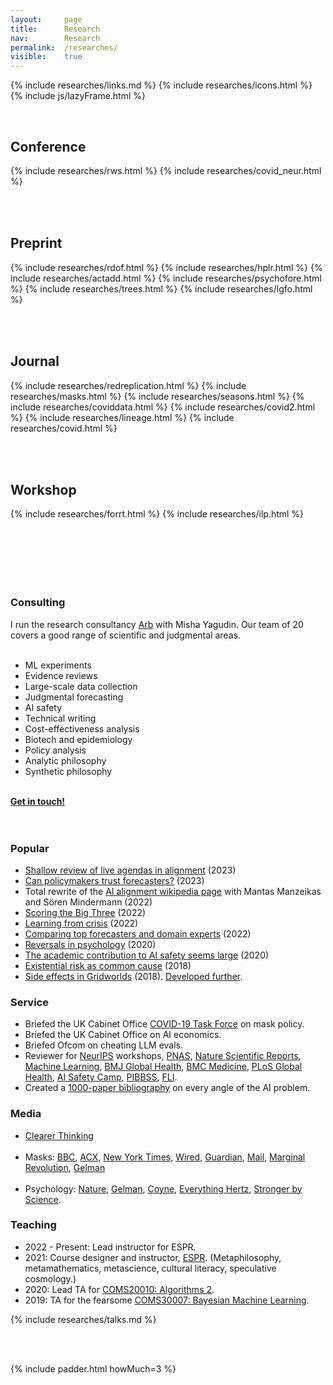 ```yaml
---
layout: 	page
title: 		Research
nav: 		Research
permalink:	/researches/
visible:	true
---
```


{%	include researches/links.md	%}
{%	include researches/icons.html	%}
{%  include js/lazyFrame.html  %}


<style>
	{% include researches/papers.css %}

	tr {
    	border-bottom: 22px solid transparent;
	}

</style>    

<br>

<!-- ## Books

<table>
	%	include researches/dp.html	%}
</table>
 -->

## Conference


<table>
	{%	include researches/rws.html	%}
	{%	include researches/covid_neur.html	%}
</table>

<br>


## Preprint

<table>
	{%  include researches/rdof.html	%}
	{%  include researches/hplr.html	%}
	{%  include researches/actadd.html	%}
	{%  include researches/psychofore.html	%}
	{%  include researches/trees.html	%}
	{%	include researches/lgfo.html	%}
</table>

<br>

## Journal

<table>
	{%  include researches/redreplication.html	%}
	{%	include researches/masks.html	%}
	{%	include researches/seasons.html	%}
	{%	include researches/coviddata.html	%}
	{%	include researches/covid2.html	%}
	{%	include researches/lineage.html	%}
	{%	include researches/covid.html	%}
</table>


<br>

## Workshop

<table>
	{%	include researches/forrt.html	%}
	{%	include researches/ilp.html	%}
</table>



<br><br><br><br>


<div class="accordion">
	<h3>Consulting</h3>
	<div>
		I run the research consultancy <a href="{{arb}}">Arb</a> with Misha Yagudin. Our team of 20 covers a good range of scientific and judgmental areas.<br><br>
		<ul>
			<li>ML experiments</li>
			<li>Evidence reviews</li>
			<li>Large-scale data collection</li>
			<li>Judgmental forecasting</li>
			<li>AI safety</li>
			<li>Technical writing</li>
			<!-- <li>Software engineering</li> -->
			<li>Cost-effectiveness analysis</li>
			<li>Biotech and epidemiology</li>
			<li>Policy analysis</li>
			<!-- <li>Hardware</li> -->
			<li>Analytic philosophy</li>
			<li>Synthetic philosophy</li>
			<!-- <li>Philanthropy</li> -->
		</ul>
		<br>
		<b><a href="mailto:hi@arbresearch.com">Get in touch!</a></b>
		<br><br><br>
	</div>
	<h3>Popular</h3>
	<div>
		<ul>
		<!--  -->
		<li><a class="noline" href="{{shallow}}">Shallow review of live agendas in alignment</a> (2023)</li>
		<li> <a class="noline" href="{{ifp}}">Can policymakers trust forecasters?</a> (2023)</li>
		<li> Total rewrite of the <a class="noline" href="{{wiki}}">AI alignment wikipedia page</a> with Mantas Manzeikas and Sören Mindermann (2022)</li>
		<li> <a class="noline" href="{{big3}}">Scoring the Big Three</a> (2022)</li>
		<li> <a class="noline" href="{{kulveit}}">Learning from crisis</a> (2022)</li>
		<li> <a class="noline" href="{{supers}}">Comparing top forecasters and domain experts</a> (2022)</li>
		<li> <a  class="noline" href="{{nat}}">Reversals in psychology</a> (2020)</li>
		<li> <a  class="noline" href="{{academic_safety}}" target="_blank">The academic contribution to AI safety seems large</a> (2020)</li>
		<li> <a  class="noline" href="{{xrisk}}" target="_blank">Existential risk as common cause</a> (2018)</li>
		<li> <a  class="noline" href="/grids" target="_blank">Side effects in Gridworlds</a> (2018). <a href="{{gridcite}}">Developed further</a>.</li>
		</ul>
	</div>
<!--  -->
	<h3>Service</h3>
	<div>
		<ul>
			<li> Briefed the UK Cabinet Office <a href="{{ctf}}">COVID-19 Task Force</a> on mask policy.</li>
			<li> Briefed the UK Cabinet Office on AI economics.</li>
			<li> Briefed Ofcom on cheating LLM evals.</li>
			<li> Reviewer for <a href="{{neuripsite}}">NeurIPS</a> workshops, <a href="{{pnas}}">PNAS</a>, <a href="{{natty}}">Nature Scientific Reports</a>, <a href="{{ml}}">Machine Learning</a>, <a href="{{bmj}}">BMJ Global Health</a>, <a href="{{bmc}}">BMC Medicine</a>, <a href="{{plosg}}">PLoS Global Health</a>, <a href="{{aisc}}">AI Safety Camp</a>, <a href="{{pib}}">PIBBSS</a>, <a href="{{fli}}">FLI</a>.</li>
			<li> Created a <a href="{{zotero}}">1000-paper bibliography</a> on every angle of the AI problem.</li>
		</ul>
	</div>
<!--  -->
	<h3>Media</h3>
	<div>
		<ul>
			<li><a href="{{ct}}">Clearer Thinking</a><br><br>			</li>
			<li>Masks: <a href="{{bbc}}">BBC</a>, <a href="{{acxmandate}}">ACX</a>, <a href="{{nyt}}">New York Times</a>, <a href="{{wired}}">Wired</a>, <a href="{{guardian}}">Guardian</a>, <a href="{{mails}}">Mail</a>, <a href="{{mr}}">Marginal Revolution</a>, <a href="{{ag}}">Gelman</a><br><br></li>
			<li>Psychology: <a href="{{nat}}">Nature</a>, <a href="{{ag}}">Gelman</a>, <a href="{{jc}}">Coyne</a>, <a href="{{hertz}}">Everything Hertz</a>, <a href="{{sbs}}">Stronger by Science</a>.		</li>
			<!-- *Gelman  -->
		</ul>
	</div>
<!--  -->
	<h3>Teaching</h3>
	<div>
		<ul>
			<li>2022 - Present: Lead instructor for ESPR. </li>
			<li>2021: Course designer and instructor, <a href="{{espr}}">ESPR</a>. (Metaphilosophy, metamathematics, metascience, cultural literacy, speculative cosmology.)</li>
			<li>2020: Lead TA for <a href="{{algo}}">COMS20010: Algorithms 2</a>.</li>
			<li>2019: TA for the fearsome <a href="{{coms}}">COMS30007: Bayesian Machine Learning</a>.</li>
		</ul>
	</div>
	<!--  -->
	{%	include researches/talks.md 	%}	
	<!--  -->
</div>




<br><br>



{%	include padder.html 	howMuch=3 	%}



<!-- THE POINT DROPDOWN -->
<script>
  	function drop(id) {
    	document.getElementById(id).classList.toggle("show");
  	}
	// // Close the dropdown menu if the user clicks outside of it
  	window.onclick = function(event) {
	    if (!event.target.matches('.dropped')) {
	      var dropdowns = document.getElementsByClassName("dropdown-content");
	      var i;
	      for (i = 0; i < dropdowns.length; i++) {
	        var openDropdown = dropdowns[i];
	        if (openDropdown.classList.contains('show')) {
	          openDropdown.classList.remove('show');
	        }
	      }
	    }
	}
</script>


